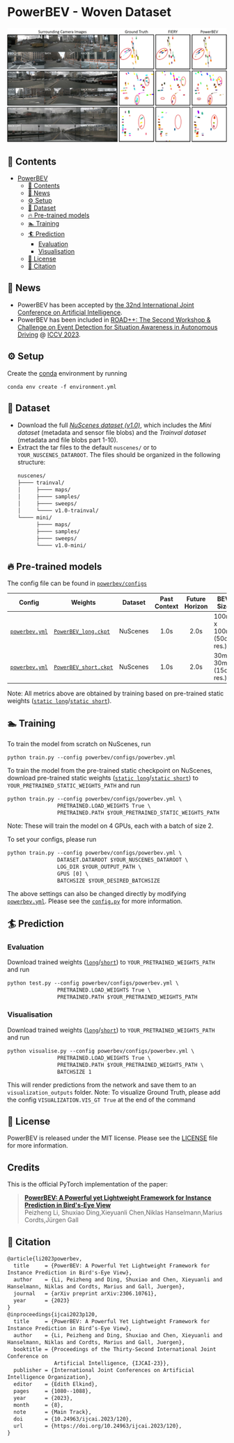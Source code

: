 # PowerBEV - Woven Dataset



![](.github/demo.jpg)

## 📃 Contents
- [PowerBEV](#powerbev)
  - [📃 Contents](#-contents)
  - [📰 News](#-news)
  - [⚙️ Setup](#️-setup)
  - [📁 Dataset](#-dataset)
  - [🔥 Pre-trained models](#-pre-trained-models)
  - [🏊 Training](#-training)
  - [🏄 Prediction](#-prediction)
    - [Evaluation](#evaluation)
    - [Visualisation](#visualisation)
  - [📜 License](#-license)
  - [🔗 Citation](#-citation)

## 📰 News
- PowerBEV has been accepted by [the 32nd International Joint Conference on Artificial Intelligence](https://ijcai-23.org/).
- PowerBEV has been included in [ROAD++: The Second Workshop & Challenge on Event Detection for Situation Awareness in Autonomous Driving](https://sites.google.com/view/road-plus-plus/home) @ [ICCV 2023](https://iccv2023.thecvf.com/).

## ⚙️ Setup
Create the [conda](https://docs.conda.io/en/latest/miniconda.html) environment by running 
```
conda env create -f environment.yml
```

## 📁 Dataset
- Download the full [*NuScenes dataset (v1.0)*](https://www.nuscenes.org/download), which includes the *Mini dataset* (metadata and sensor file blobs) and the *Trainval dataset* (metadata and file blobs part 1-10).
- Extract the tar files to the default `nuscenes/` or to `YOUR_NUSCENES_DATAROOT`. The files should be organized in the following structure:
  ```
  nuscenes/
  ├──── trainval/
  │     ├──── maps/
  │     ├──── samples/
  │     ├──── sweeps/
  │     └──── v1.0-trainval/
  └──── mini/
        ├──── maps/
        ├──── samples/
        ├──── sweeps/
        └──── v1.0-mini/
  ```

## 🔥 Pre-trained models
The config file can be found in [`powerbev/configs`](powerbev/configs)  

| Config | Weights | Dataset | Past Context | Future Horizon | BEV Size | IoU | VPQ |
|-|-|-|:-:|:-:|-|:-:|:-:|
| [`powerbev.yml`](powerbev/configs/powerbev.yml) | [`PowerBEV_long.ckpt`](https://drive.google.com/file/d/1P33nD6nt8IjnvKTd4WlTKWbarFdCE34f/view?usp=sharing) | NuScenes| 1.0s | 2.0s | 100m x 100m (50cm res.) | 39.3 | 33.8 |
| [`powerbev.yml`](powerbev/configs/powerbev.yml) | [`PowerBEV_short.ckpt`](https://drive.google.com/file/d/1-T4R6vC2HHhqxXeUeUg-CuViA5XdQEcV/view?usp=sharing) | NuScenes| 1.0s | 2.0s | 30m x 30m (15cm res.) | 62.5 | 55.5 |  

Note: All metrics above are obtained by training based on pre-trained static weights ([`static long`](https://drive.google.com/file/d/16bnG3kI_J3JkFGGxMuQfz879QFz7SVhj/view?usp=sharing)/[`static short`](https://drive.google.com/file/d/1Jwb2UjNEuamwNmBZ_R-DAW91dhxi4_6J/view?usp=sharing)).

## 🏊 Training
To train the model from scratch on NuScenes, run

```
python train.py --config powerbev/configs/powerbev.yml
```

To train the model from the pre-trained static checkpoint on NuScenes, download pre-trained static weights ([`static long`](https://drive.google.com/file/d/16bnG3kI_J3JkFGGxMuQfz879QFz7SVhj/view?usp=sharing)/[`static short`](https://drive.google.com/file/d/1Jwb2UjNEuamwNmBZ_R-DAW91dhxi4_6J/view?usp=sharing)) to `YOUR_PRETRAINED_STATIC_WEIGHTS_PATH` and run

```
python train.py --config powerbev/configs/powerbev.yml \
                PRETRAINED.LOAD_WEIGHTS True \
                PRETRAINED.PATH $YOUR_PRETRAINED_STATIC_WEIGHTS_PATH
```

Note: These will train the model on 4 GPUs, each with a batch of size 2. 

To set your configs, please run

```
python train.py --config powerbev/configs/powerbev.yml \
                DATASET.DATAROOT $YOUR_NUSCENES_DATAROOT \
                LOG_DIR $YOUR_OUTPUT_PATH \
                GPUS [0] \
                BATCHSIZE $YOUR_DESIRED_BATCHSIZE
```

The above settings can also be changed directly by modifying [`powerbev.yml`](powerbev/configs/powerbev.yml). Please see the [`config.py`](powerbev/config.py) for more information.  

## 🏄 Prediction
### Evaluation
Download trained weights ([`long`](https://drive.google.com/file/d/1P33nD6nt8IjnvKTd4WlTKWbarFdCE34f/view?usp=sharing)/[`short`](https://drive.google.com/file/d/1-T4R6vC2HHhqxXeUeUg-CuViA5XdQEcV/view?usp=sharing)) to `YOUR_PRETRAINED_WEIGHTS_PATH` and run
```
python test.py --config powerbev/configs/powerbev.yml \
                PRETRAINED.LOAD_WEIGHTS True \
                PRETRAINED.PATH $YOUR_PRETRAINED_WEIGHTS_PATH
```

### Visualisation
Download trained weights ([`long`](https://drive.google.com/file/d/1P33nD6nt8IjnvKTd4WlTKWbarFdCE34f/view?usp=sharing)/[`short`](https://drive.google.com/file/d/1-T4R6vC2HHhqxXeUeUg-CuViA5XdQEcV/view?usp=sharing)) to `YOUR_PRETRAINED_WEIGHTS_PATH` and run
```
python visualise.py --config powerbev/configs/powerbev.yml \
                PRETRAINED.LOAD_WEIGHTS True \
                PRETRAINED.PATH $YOUR_PRETRAINED_WEIGHTS_PATH \
                BATCHSIZE 1
```
This will render predictions from the network and save them to an `visualization_outputs` folder.
Note: To visualize Ground Truth, please add the config `VISUALIZATION.VIS_GT True` at the end of the command

## 📜 License
PowerBEV is released under the MIT license. Please see the [LICENSE](LICENSE) file for more information.

## Credits
This is the official PyTorch implementation of the paper: 
> [**PowerBEV: A Powerful yet Lightweight Framework for Instance Prediction in Bird's-Eye View**](https://www.ijcai.org/proceedings/2023/0120.pdf)  
> Peizheng Li, Shuxiao Ding,Xieyuanli Chen,Niklas Hanselmann,Marius Cordts,Jürgen Gall

## 🔗 Citation
```
@article{li2023powerbev,
  title     = {PowerBEV: A Powerful Yet Lightweight Framework for Instance Prediction in Bird's-Eye View},
  author    = {Li, Peizheng and Ding, Shuxiao and Chen, Xieyuanli and Hanselmann, Niklas and Cordts, Marius and Gall, Juergen},
  journal   = {arXiv preprint arXiv:2306.10761},
  year      = {2023}
}
@inproceedings{ijcai2023p120,
  title     = {PowerBEV: A Powerful Yet Lightweight Framework for Instance Prediction in Bird’s-Eye View},
  author    = {Li, Peizheng and Ding, Shuxiao and Chen, Xieyuanli and Hanselmann, Niklas and Cordts, Marius and Gall, Juergen},
  booktitle = {Proceedings of the Thirty-Second International Joint Conference on
               Artificial Intelligence, {IJCAI-23}},
  publisher = {International Joint Conferences on Artificial Intelligence Organization},
  editor    = {Edith Elkind},
  pages     = {1080--1088},
  year      = {2023},
  month     = {8},
  note      = {Main Track},
  doi       = {10.24963/ijcai.2023/120},
  url       = {https://doi.org/10.24963/ijcai.2023/120},
}
```